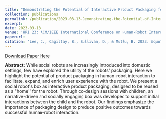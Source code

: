 ```yaml
---
title: "Demonstrating the Potential of Interactive Product Packaging for Enriching Human-Robot Interaction"
collection: publications
permalink: /publication/2023-03-13-Demonstrating-the-Potential-of-Interactive-Product-Packaging-for-Enriching-Human-Robot-Interaction
excerpt:
date: 2023-03-13
venue: 'HRI 23: ACM/IEEE International Conference on Human-Robot Interaction'
paperurl: 
citation: 'Lee, C., Cagiltay, B., Sullivan, D., & Mutlu, B. 2023. &quot;Demonstrating the Potential of Interactive Product Packaging for Enriching Human-Robot Interaction.&quot; <i>In Companion of the 2023 ACM/IEEE International Conference on Human-Robot Interaction (HRI 23)</i>. Association for Computing Machinery, New York, NY, USA, 899–901.'
---
```


[Download Paper Here](https://dl.acm.org/doi/pdf/10.1145/3568294.3580038)

**Abstract:** While social robots are increasingly introduced into domestic settings, few have explored the utility of the robots' packaging. Here we highlight the potential of product packaging in human-robot interaction to facilitate, expand, and enrich user experience with the robot. We present a social robot's box as interactive product packaging, designed to be reused as a "home'' for the robot. Through co-design sessions with children, an narrative-driven and socially engaging box was developed to support initial interactions between the child and the robot. Our findings emphasize the importance of packaging design to produce positive outcomes towards successful human-robot interaction.

